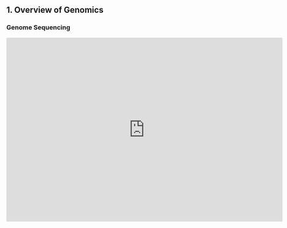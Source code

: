 ## 1. Overview of Genomics

### Genome Sequencing

<iframe width="720" height="480" src="https://www.youtube.com/embed/rH6vsoyrc_U" frameborder="0" allowfullscreen></iframe>
